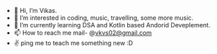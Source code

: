 - 👋 Hi, I’m Vikas.
- 👀 I’m interested in coding, music, travelling, some more music.
- 🌱 I’m currently learning DSA and Kotlin based Andorid Deveplement.
- 📫 How to reach me mail- @vkvs02@gmail.com
- ✌️ ping me to teach me something new :D

<!---
vkas02/vkas02 is a ✨ special ✨ repository because its `README.md` (this file) appears on your GitHub profile.
You can click the Preview link to take a look at your changes.
--->

